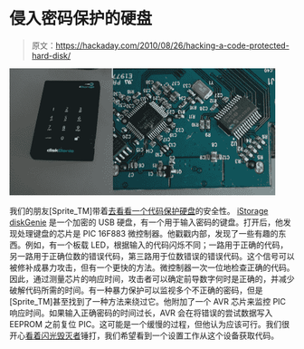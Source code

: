 # 侵入密码保护的硬盘

> 原文：<https://hackaday.com/2010/08/26/hacking-a-code-protected-hard-disk/>

![](img/03279768246ebbf793a210e4771bde7b.png "istorage-diskgenie-hacking")

我们的朋友[Sprite_TM]带着[去看看一个代码保护硬盘](http://spritesmods.com/?art=diskgenie)的安全性。 [iStorage diskGenie](http://www.istorage-uk.com/diskgenie_over.php) 是一个加密的 USB 硬盘，有一个用于输入密码的键盘。打开后，他发现处理键盘的芯片是 PIC 16F883 微控制器。他戳戳内部，发现了一些有趣的东西。例如，有一个板载 LED，根据输入的代码闪烁不同；一路用于正确的代码，另一路用于正确位数的错误代码，第三路用于位数错误的错误代码。这个信号可以被修补成暴力攻击，但有一个更快的方法。微控制器一次一位地检查正确的代码。因此，通过测量芯片的响应时间，攻击者可以确定前导数字何时是正确的，并减少破解代码所需的时间。有一种暴力保护可以监视多个不正确的密码，但是[Sprite_TM]甚至找到了一种方法来绕过它。他附加了一个 AVR 芯片来监控 PIC 响应时间。如果输入正确密码的时间过长，AVR 会在将错误的尝试数据写入 EEPROM 之前复位 PIC。这可能是一个缓慢的过程，但他认为应该可行。我们很开心[看着闪光毁灭者](http://hackaday.com/2010/06/14/update-flash_destroyer-final-destroys-eeprom/)锤打，我们希望看到一个设置工作从这个设备获取代码。